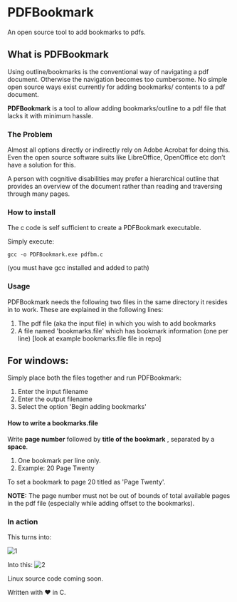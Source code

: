 # PDFBookmark
An open source tool to add bookmarks to pdfs.

<h2>What is PDFBookmark</h2>
Using outline/bookmarks is the conventional way of navigating a pdf document. Otherwise the navigation becomes too cumbersome.
No simple open source ways exist currently for adding bookmarks/ contents to a pdf document.

<strong>PDFBookmark</strong> is a tool to allow adding bookmarks/outline to a pdf file that lacks it with minimum hassle.

<h3>The Problem</h3>
Almost all options directly or indirectly rely on Adobe Acrobat for doing this. Even the open source software suits like LibreOffice, OpenOffice etc don’t have a solution for this.

A person with cognitive disabilities may prefer a hierarchical outline that provides an overview of the document rather than reading and traversing through many pages. 

<h3>How to install</h3>
The c code is self sufficient to create a PDFBookmark executable.

Simply execute:

```
gcc -o PDFBookmark.exe pdfbm.c
```

(you must have gcc installed and added to path)

<h3>Usage</h3>

PDFBookmark needs the following two files in the same directory it resides in to work. These are explained in the following lines:
  1. The pdf file (aka the input file) in which you wish to add bookmarks
  2. A file named 'bookmarks.file' which has bookmark information (one per line) [look at example bookmarks.file file in repo]

<h2>For windows:</h2>

Simply place both the files together and run PDFBookmark:
  1. Enter the input filename
  2. Enter the output filename
  3. Select the option 'Begin adding bookmarks'

<h4>How to write a bookmarks.file</h4>
  Write  <strong>page number</strong>  followed by  <strong>title of the bookmark</strong> , separated by a <strong>space</strong>.
  
  1. One bookmark per line only.
  2. Example: 20 Page Twenty
 
 To set a bookmark to page 20 titled as 'Page Twenty'.
 
**NOTE:** The page number must not be out of bounds of total available pages in the pdf file (especially while adding offset to the bookmarks).

<h3>In action</h3>
This turns into:

![1](https://user-images.githubusercontent.com/77376446/124363790-fd505600-dc5a-11eb-8a27-ed2345c8753e.png)

Into this:
![2](https://user-images.githubusercontent.com/77376446/124363815-3be61080-dc5b-11eb-9729-95fdcd58eb50.gif)


Linux source code coming soon.

Written with ❤️ in C.
